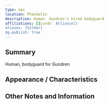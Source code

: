 ```yaml
---
type: npc
location: Phandalin
description: Human. Gundren's hired bodyguard
affiliations: [[Lords' Alliance]]
aliases: [Sildar]
dg-publish: true
---
```

## Summary
Human, bodyguard for Gundren

## Appearance / Characteristics


## Other Notes and Information